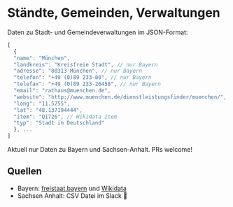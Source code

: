 # Ständte, Gemeinden, Verwaltungen

Daten zu Stadt- und Gemeindeverwaltungen im JSON-Format:

```js
[
  {
  "name": "München",
  "landkreis": "Kreisfreie Stadt", // nur Bayern
  "adresse": "80313 München", // nur Bayern
  "telefon": "+49 (0)89 233-00", // nur Bayern
  "telefax": "+49 (0)89 233-26458", // nur Bayern
  "email": "rathaus@muenchen.de",
  "website": "http://www.muenchen.de/dienstleistungsfinder/muenchen/",
  "long": "11.5755",
  "lat": "48.137194444",
  "item": "Q1726", // Wikidata Item
  "typ": "Stadt in Deutschland"
  }, ...  
]
```

Aktuell nur Daten zu Bayern und Sachsen-Anhalt. PRs welcome!

## Quellen

- Bayern: [freistaat.bayern](https://freistaat.bayern/dokumente/behoerde/73886855438/alle) und [Wikidata](https://wikidata.org)
- Sachsen Anhalt: CSV Datei im Slack 🤷

